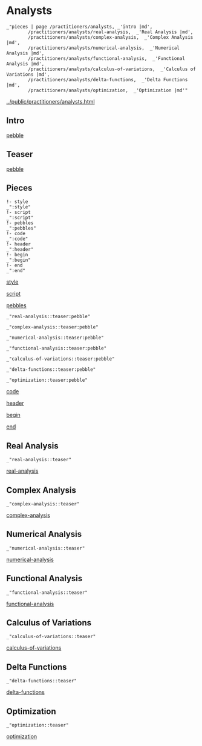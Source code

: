 # Analysts

    _"pieces | page /practitioners/analysts, _'intro |md',
            /practitioners/analysts/real-analysis,  _'Real Analysis |md',
            /practitioners/analysts/complex-analysis,  _'Complex Analysis |md',
            /practitioners/analysts/numerical-analysis,  _'Numerical Analysis |md',
            /practitioners/analysts/functional-analysis,  _'Functional Analysis |md',
            /practitioners/analysts/calculus-of-variations,  _'Calculus of Variations |md',
            /practitioners/analysts/delta-functions,  _'Delta Functions |md',
            /practitioners/analysts/optimization,  _'Optimization |md'"

[../public/practitioners/analysts.html](# "save:")


## Intro

[pebble]()

## Teaser

[pebble]()

## Pieces

    !- style
    _":style"
    !- script
    _":script"
    !- pebbles
    _":pebbles"
    !- code
    _":code"
    !- header
    _":header"
    !- begin
    _":begin"
    !- end
    _":end"

[style]() 

[script]()

[pebbles]()

    _"real-analysis::teaser:pebble"

    _"complex-analysis::teaser:pebble"

    _"numerical-analysis::teaser:pebble"

    _"functional-analysis::teaser:pebble"

    _"calculus-of-variations::teaser:pebble"

    _"delta-functions::teaser:pebble"

    _"optimization::teaser:pebble"


[code]()



[header]()

[begin]()

[end]()

## Real Analysis

    _"real-analysis::teaser"


[real-analysis](pages/practitioners_analysts_real-analysis.md "load:")

## Complex Analysis

    _"complex-analysis::teaser"


[complex-analysis](pages/practitioners_analysts_complex-analysis.md "load:")

## Numerical Analysis

    _"numerical-analysis::teaser"


[numerical-analysis](pages/practitioners_analysts_numerical-analysis.md "load:")

## Functional Analysis

    _"functional-analysis::teaser"


[functional-analysis](pages/practitioners_analysts_functional-analysis.md "load:")

## Calculus of Variations

    _"calculus-of-variations::teaser"


[calculus-of-variations](pages/practitioners_analysts_calculus-of-variations.md "load:")

## Delta Functions

    _"delta-functions::teaser"


[delta-functions](pages/practitioners_analysts_delta-functions.md "load:")

## Optimization

    _"optimization::teaser"


[optimization](pages/practitioners_analysts_optimization.md "load:")